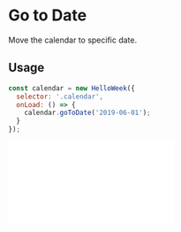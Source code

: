 # Go to Date

Move the calendar to specific date.

## Usage

```js
const calendar = new HelloWeek({
  selector: '.calendar',
  onLoad: () => {
    calendar.goToDate('2019-06-01');
  }
});
```

<iframe
    src="docs/v2/demos/04-go-to-date.html"
    frameborder="no"
    allowfullscreen="allowfullscreen">
</iframe>
